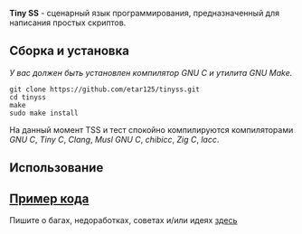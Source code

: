 **Tiny SS** - сценарный язык программирования, предназначенный для написания простых скриптов.

## Сборка и установка
*У вас должен быть установлен компилятор GNU C и утилита GNU Make.*
```
git clone https://github.com/etar125/tinyss.git
cd tinyss
make
sudo make install
```
На данный момент TSS и тест спокойно компилируются компиляторами *GNU C*, *Tiny C*, *Clang*, *Musl GNU C*, *chibicc*, *Zig C*, *lacc*.  
## Использование

[Пример кода](https://github.com/etar125/tinyss/blob/main/src/test.c)  
---

Пишите о багах, недоработках, советах и/или идеях [здесь](https://github.com/etar125/tinyss/issues)
